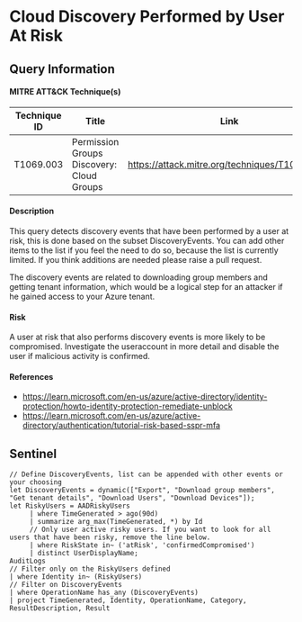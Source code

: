 # Cloud Discovery Performed by User At Risk

## Query Information

#### MITRE ATT&CK Technique(s)

| Technique ID | Title    | Link    |
| ---  | --- | --- |
| T1069.003 | Permission Groups Discovery: Cloud Groups | https://attack.mitre.org/techniques/T1069/003/ |

#### Description
This query detects discovery events that have been performed by a user at risk, this is done based on the subset DiscoveryEvents. You can add other items to the list if you feel the need to do so, because the list is currently limited. If you think additions are needed please raise a pull request. 

The discovery events are related to downloading group members and getting tenant information, which would be a logical step for an attacker if he gained access to your Azure tenant. 

#### Risk
A user at risk that also performs discovery events is more likely to be compromised. Investigate the useraccount in more detail and disable the user if malicious activity is confirmed. 

#### References
- https://learn.microsoft.com/en-us/azure/active-directory/identity-protection/howto-identity-protection-remediate-unblock
- https://learn.microsoft.com/en-us/azure/active-directory/authentication/tutorial-risk-based-sspr-mfa

## Sentinel
```KQL
// Define DiscoveryEvents, list can be appended with other events or your choosing
let DiscoveryEvents = dynamic(["Export", "Download group members", "Get tenant details", "Download Users", "Download Devices"]);
let RiskyUsers = AADRiskyUsers
     | where TimeGenerated > ago(90d)
     | summarize arg_max(TimeGenerated, *) by Id
     // Only user active risky users. If you want to look for all users that have been risky, remove the line below.
     | where RiskState in~ ('atRisk', 'confirmedCompromised')
     | distinct UserDisplayName;
AuditLogs
// Filter only on the RiskyUsers defined
| where Identity in~ (RiskyUsers)
// Filter on DiscoveryEvents
| where OperationName has_any (DiscoveryEvents)
| project TimeGenerated, Identity, OperationName, Category, ResultDescription, Result
```
